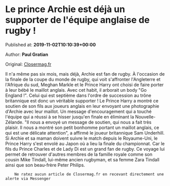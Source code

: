 
# Le prince Archie est déjà un supporter de l'équipe anglaise de rugby !

Published at: **2019-11-02T10:10:39+00:00**

Author: **Paul Gratian**

Original: [Closermag.fr](https://www.closermag.fr/royautes/le-prince-archie-est-deja-un-supporter-de-l-equipe-anglaise-de-rugby-1043441)

Il n'a même pas six mois, mais déjà, Archie est fan de rugby. À l'occasion de la finale de la coupe du monde de rugby, qui voit s'affronter l'Angleterre et l'Afrique du sud, Meghan Markle et le Prince Harry ont choisi de faire porter à leur bébé le maillot anglais. Avec cet habit, il arborait un body "Go England !". Celui qui est septième dans l'ordre de succession au trône britannique est donc un véritable supporter !
Le Prince Harry a montré ce soutien de son fils aux joueurs anglais en leur envoyant une photographie d'Archie avec leur maillot. Un message d'encouragement qui a touché l'équipe qui a réussi à se hisser jusqu'en finale en éliminant la Nouvelle-Zélande. "Il nous a envoyé un message de soutien, qui nous a fait très plaisir. Il nous a montré son petit bonhomme portant un maillot anglais, ce qui est une délicate attention", a affirmé le joueur britannique Sam Underhill.
Si Archie et sa maman doivent suivre le match depuis le Royaume-Uni, le Prince Harry s'est envolé au Japon où a lieu la finale du championnat. Car le fils du Prince Charles et de Lady Di est un grand fan de rugby. Ce voyage lui permet de retrouver d'autres membres de la famille royale comme son cousin Mike Tindall, lui-même ancien rugbyman, et sa femme Zara Tindall ainsi que son beau-frère Peter Philips.

        Ne ratez aucun article de Closermag.fr en recevant directement une alerte via Messenger
      
